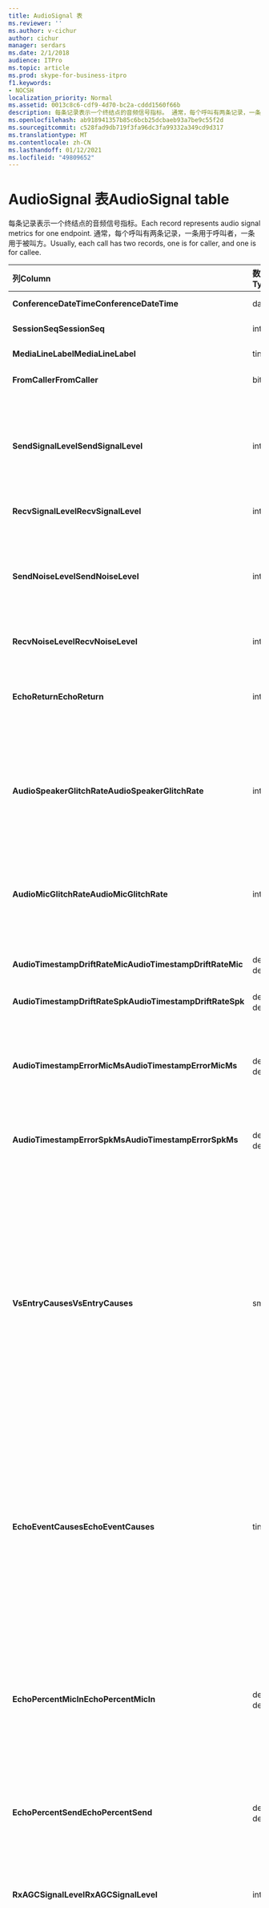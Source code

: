 ```yaml
---
title: AudioSignal 表
ms.reviewer: ''
ms.author: v-cichur
author: cichur
manager: serdars
ms.date: 2/1/2018
audience: ITPro
ms.topic: article
ms.prod: skype-for-business-itpro
f1.keywords:
- NOCSH
localization_priority: Normal
ms.assetid: 0013c8c6-cdf9-4d70-bc2a-cddd1560f66b
description: 每条记录表示一个终结点的音频信号指标。 通常，每个呼叫有两条记录，一条用于呼叫者，一条用于被叫方。
ms.openlocfilehash: ab918941357b85c6bcb25dcbaeb93a7be9c55f2d
ms.sourcegitcommit: c528fad9db719f3fa96dc3fa99332a349cd9d317
ms.translationtype: MT
ms.contentlocale: zh-CN
ms.lasthandoff: 01/12/2021
ms.locfileid: "49809652"
---
```

# <a name="audiosignal-table"></a><span data-ttu-id="f93ea-104">AudioSignal 表</span><span class="sxs-lookup"><span data-stu-id="f93ea-104">AudioSignal table</span></span>
 
<span data-ttu-id="f93ea-105">每条记录表示一个终结点的音频信号指标。</span><span class="sxs-lookup"><span data-stu-id="f93ea-105">Each record represents audio signal metrics for one endpoint.</span></span> <span data-ttu-id="f93ea-106">通常，每个呼叫有两条记录，一条用于呼叫者，一条用于被叫方。</span><span class="sxs-lookup"><span data-stu-id="f93ea-106">Usually, each call has two records, one is for caller, and one is for callee.</span></span> 
  
|<span data-ttu-id="f93ea-107">**列**</span><span class="sxs-lookup"><span data-stu-id="f93ea-107">**Column**</span></span>|<span data-ttu-id="f93ea-108">**数据类型**</span><span class="sxs-lookup"><span data-stu-id="f93ea-108">**Data Type**</span></span>|<span data-ttu-id="f93ea-109">**键/索引**</span><span class="sxs-lookup"><span data-stu-id="f93ea-109">**Key/Index**</span></span>|<span data-ttu-id="f93ea-110">**Details**</span><span class="sxs-lookup"><span data-stu-id="f93ea-110">**Details**</span></span>|
|:-----|:-----|:-----|:-----|
|<span data-ttu-id="f93ea-111">**ConferenceDateTime**</span><span class="sxs-lookup"><span data-stu-id="f93ea-111">**ConferenceDateTime**</span></span> <br/> |<span data-ttu-id="f93ea-112">datetime</span><span class="sxs-lookup"><span data-stu-id="f93ea-112">datetime</span></span>  <br/> |<span data-ttu-id="f93ea-113">主</span><span class="sxs-lookup"><span data-stu-id="f93ea-113">Primary</span></span>  <br/> |<span data-ttu-id="f93ea-114">从 [MediaLine 表引用](medialine-0.md)。</span><span class="sxs-lookup"><span data-stu-id="f93ea-114">Referenced from the [MediaLine table](medialine-0.md).</span></span>  <br/> |
|<span data-ttu-id="f93ea-115">**SessionSeq**</span><span class="sxs-lookup"><span data-stu-id="f93ea-115">**SessionSeq**</span></span> <br/> |<span data-ttu-id="f93ea-116">int</span><span class="sxs-lookup"><span data-stu-id="f93ea-116">int</span></span>  <br/> |<span data-ttu-id="f93ea-117">主</span><span class="sxs-lookup"><span data-stu-id="f93ea-117">Primary</span></span>  <br/> |<span data-ttu-id="f93ea-118">从 [MediaLine 表引用](medialine-0.md)。</span><span class="sxs-lookup"><span data-stu-id="f93ea-118">Referenced from the [MediaLine table](medialine-0.md).</span></span>  <br/> |
|<span data-ttu-id="f93ea-119">**MediaLineLabel**</span><span class="sxs-lookup"><span data-stu-id="f93ea-119">**MediaLineLabel**</span></span> <br/> |<span data-ttu-id="f93ea-120">tinyint</span><span class="sxs-lookup"><span data-stu-id="f93ea-120">tinyint</span></span>  <br/> |<span data-ttu-id="f93ea-121">主</span><span class="sxs-lookup"><span data-stu-id="f93ea-121">Primary</span></span>  <br/> |<span data-ttu-id="f93ea-122">从 [MediaLine 表引用](medialine-0.md)。</span><span class="sxs-lookup"><span data-stu-id="f93ea-122">Referenced from the [MediaLine table](medialine-0.md).</span></span>  <br/> |
|<span data-ttu-id="f93ea-123">**FromCaller**</span><span class="sxs-lookup"><span data-stu-id="f93ea-123">**FromCaller**</span></span> <br/> |<span data-ttu-id="f93ea-124">bit</span><span class="sxs-lookup"><span data-stu-id="f93ea-124">bit</span></span>  <br/> |<span data-ttu-id="f93ea-125">主</span><span class="sxs-lookup"><span data-stu-id="f93ea-125">Primary</span></span>  <br/> |<span data-ttu-id="f93ea-126">0：被叫方的数据</span><span class="sxs-lookup"><span data-stu-id="f93ea-126">0: Callee's data</span></span>  <br/> <span data-ttu-id="f93ea-127">1：呼叫者的数据</span><span class="sxs-lookup"><span data-stu-id="f93ea-127">1: Caller's data</span></span>  <br/> |
|<span data-ttu-id="f93ea-128">**SendSignalLevel**</span><span class="sxs-lookup"><span data-stu-id="f93ea-128">**SendSignalLevel**</span></span> <br/> |<span data-ttu-id="f93ea-129">int</span><span class="sxs-lookup"><span data-stu-id="f93ea-129">int</span></span>  <br/> | <br/> |<span data-ttu-id="f93ea-130">代表模拟后增益控制音频信号级别。</span><span class="sxs-lookup"><span data-stu-id="f93ea-130">Represents the Post-Analog Gain Control audio signal level.</span></span> <span data-ttu-id="f93ea-131">此指标的单位为 dBmo。</span><span class="sxs-lookup"><span data-stu-id="f93ea-131">The unit for this metric is dBmo.</span></span> <span data-ttu-id="f93ea-132">对于可接受的质量，它应至少为 30 dBmo。</span><span class="sxs-lookup"><span data-stu-id="f93ea-132">For acceptable quality, it should be at least 30 dBmo.</span></span> <span data-ttu-id="f93ea-133">A/V 会议服务器或 IP 电话不报告此指标。</span><span class="sxs-lookup"><span data-stu-id="f93ea-133">This metric is not reported by the A/V Conferencing Server or IP phones.</span></span>  <br/> |
|<span data-ttu-id="f93ea-134">**RecvSignalLevel**</span><span class="sxs-lookup"><span data-stu-id="f93ea-134">**RecvSignalLevel**</span></span> <br/> |<span data-ttu-id="f93ea-135">int</span><span class="sxs-lookup"><span data-stu-id="f93ea-135">int</span></span>  <br/> | <br/> |<span data-ttu-id="f93ea-136">请参阅 SendSignalLevel。</span><span class="sxs-lookup"><span data-stu-id="f93ea-136">See SendSignalLevel.</span></span>  <br/> |
|<span data-ttu-id="f93ea-137">**SendNoiseLevel**</span><span class="sxs-lookup"><span data-stu-id="f93ea-137">**SendNoiseLevel**</span></span> <br/> |<span data-ttu-id="f93ea-138">int</span><span class="sxs-lookup"><span data-stu-id="f93ea-138">int</span></span>  <br/> | <br/> |<span data-ttu-id="f93ea-139">代表模拟后增益控制音频噪音级别。</span><span class="sxs-lookup"><span data-stu-id="f93ea-139">Represents the Post-Analog Gain Control audio noise level.</span></span> <span data-ttu-id="f93ea-140">此指标的单位为 dBmo。</span><span class="sxs-lookup"><span data-stu-id="f93ea-140">The unit for this metric is dBmo.</span></span> <span data-ttu-id="f93ea-141">对于可接受的质量，它应小于 35 dBmo。</span><span class="sxs-lookup"><span data-stu-id="f93ea-141">For acceptable quality, it should be less than 35 dBmo.</span></span> <span data-ttu-id="f93ea-142">A/V 会议服务器或 IP 电话不报告此指标。</span><span class="sxs-lookup"><span data-stu-id="f93ea-142">This metric is not reported by the A/V Conferencing Server or IP phones.</span></span>  <br/> |
|<span data-ttu-id="f93ea-143">**RecvNoiseLevel**</span><span class="sxs-lookup"><span data-stu-id="f93ea-143">**RecvNoiseLevel**</span></span> <br/> |<span data-ttu-id="f93ea-144">int</span><span class="sxs-lookup"><span data-stu-id="f93ea-144">int</span></span>  <br/> | <br/> |<span data-ttu-id="f93ea-145">请参阅 SendNoiseLevel。</span><span class="sxs-lookup"><span data-stu-id="f93ea-145">See SendNoiseLevel.</span></span>  <br/> |
|<span data-ttu-id="f93ea-146">**EchoReturn**</span><span class="sxs-lookup"><span data-stu-id="f93ea-146">**EchoReturn**</span></span> <br/> |<span data-ttu-id="f93ea-147">int</span><span class="sxs-lookup"><span data-stu-id="f93ea-147">int</span></span>  <br/> | <br/> |<span data-ttu-id="f93ea-148">回声返回丢失增强指标。</span><span class="sxs-lookup"><span data-stu-id="f93ea-148">Echo Return Loss Enhancement metric.</span></span> <span data-ttu-id="f93ea-149">此指标的单位为 dB。</span><span class="sxs-lookup"><span data-stu-id="f93ea-149">The unit for this metric is dB.</span></span> <span data-ttu-id="f93ea-150">较低的值表示较少的回声。</span><span class="sxs-lookup"><span data-stu-id="f93ea-150">Lower values represent less echo.</span></span> <span data-ttu-id="f93ea-151">A/V 会议服务器或 IP 电话不报告此指标。</span><span class="sxs-lookup"><span data-stu-id="f93ea-151">This metric is not reported by the A/V Conferencing Server or IP phones.</span></span>  <br/> |
|<span data-ttu-id="f93ea-152">**AudioSpeakerGlitchRate**</span><span class="sxs-lookup"><span data-stu-id="f93ea-152">**AudioSpeakerGlitchRate**</span></span> <br/> |<span data-ttu-id="f93ea-153">int</span><span class="sxs-lookup"><span data-stu-id="f93ea-153">int</span></span>  <br/> | <br/> |<span data-ttu-id="f93ea-154">每五分钟呈现一次平均故障数。</span><span class="sxs-lookup"><span data-stu-id="f93ea-154">Average glitches per five minutes for the loudspeaker rendering.</span></span> <span data-ttu-id="f93ea-155">为保证良好的质量，此时间应小于每五分钟一个。</span><span class="sxs-lookup"><span data-stu-id="f93ea-155">For good quality, this should be less than one per five minutes.</span></span> <span data-ttu-id="f93ea-156">A/V 会议服务器、中介服务器或 IP 电话未报告。</span><span class="sxs-lookup"><span data-stu-id="f93ea-156">Not reported by A/V Conferencing Servers, Mediation Servers, or IP phones.</span></span>  <br/> |
|<span data-ttu-id="f93ea-157">**AudioMicGlitchRate**</span><span class="sxs-lookup"><span data-stu-id="f93ea-157">**AudioMicGlitchRate**</span></span> <br/> |<span data-ttu-id="f93ea-158">int</span><span class="sxs-lookup"><span data-stu-id="f93ea-158">int</span></span>  <br/> | <br/> |<span data-ttu-id="f93ea-159">麦克风捕获每五分钟的平均故障数。</span><span class="sxs-lookup"><span data-stu-id="f93ea-159">Average glitches per five minutes for the microphone capture.</span></span> <span data-ttu-id="f93ea-160">为保证良好的质量，此时间应小于每五分钟一个。</span><span class="sxs-lookup"><span data-stu-id="f93ea-160">For good quality this should be less than one per five minutes.</span></span> <span data-ttu-id="f93ea-161">A/V 会议服务器、中介服务器或 IP 电话未报告。</span><span class="sxs-lookup"><span data-stu-id="f93ea-161">Not reported by A/V Conferencing Servers, Mediation Servers, or IP phones.</span></span>  <br/> |
|<span data-ttu-id="f93ea-162">**AudioTimestampDriftRateMic**</span><span class="sxs-lookup"><span data-stu-id="f93ea-162">**AudioTimestampDriftRateMic**</span></span> <br/> |<span data-ttu-id="f93ea-163">decimal (9，2) </span><span class="sxs-lookup"><span data-stu-id="f93ea-163">decimal(9,2)</span></span>  <br/> | <br/> |<span data-ttu-id="f93ea-164">相对于 CPU 时钟的麦克风设备时钟偏移速率。</span><span class="sxs-lookup"><span data-stu-id="f93ea-164">Microphone device clock drift rate, relative to CPU clock.</span></span>  <br/> |
|<span data-ttu-id="f93ea-165">**AudioTimestampDriftRateSpk**</span><span class="sxs-lookup"><span data-stu-id="f93ea-165">**AudioTimestampDriftRateSpk**</span></span> <br/> |<span data-ttu-id="f93ea-166">decimal (9，2) </span><span class="sxs-lookup"><span data-stu-id="f93ea-166">decimal(9,2)</span></span>  <br/> | <br/> |<span data-ttu-id="f93ea-167">扬声器设备时钟偏移速率，相对于 CPU 时钟。</span><span class="sxs-lookup"><span data-stu-id="f93ea-167">Speaker device clock drift rate, relative to CPU clock.</span></span>  <br/> |
|<span data-ttu-id="f93ea-168">**AudioTimestampErrorMicMs**</span><span class="sxs-lookup"><span data-stu-id="f93ea-168">**AudioTimestampErrorMicMs**</span></span> <br/> |<span data-ttu-id="f93ea-169">decimal (9，2) </span><span class="sxs-lookup"><span data-stu-id="f93ea-169">decimal(9,2)</span></span>  <br/> | <br/> |<span data-ttu-id="f93ea-170">扬声器设备时钟偏移速率，相对于 CPU 时钟。</span><span class="sxs-lookup"><span data-stu-id="f93ea-170">Speaker device clock drift rate, relative to CPU clock.</span></span>  <br/> <span data-ttu-id="f93ea-171">呼叫的最后 20 秒的平均麦克风捕获流时间戳错误（以毫秒为单位）。</span><span class="sxs-lookup"><span data-stu-id="f93ea-171">Average microphone capture stream time stamp error, in milliseconds, in the last 20 seconds of the call.</span></span>  <br/> |
|<span data-ttu-id="f93ea-172">**AudioTimestampErrorSpkMs**</span><span class="sxs-lookup"><span data-stu-id="f93ea-172">**AudioTimestampErrorSpkMs**</span></span> <br/> |<span data-ttu-id="f93ea-173">decimal (9，2) </span><span class="sxs-lookup"><span data-stu-id="f93ea-173">decimal(9,2)</span></span>  <br/> | <br/> |<span data-ttu-id="f93ea-174">呼叫的最后 20 秒的平均扬声器呈现流时间戳错误（以毫秒为单位）。</span><span class="sxs-lookup"><span data-stu-id="f93ea-174">Average speaker render stream time stamp error, in milliseconds, in the last 20 seconds of the call.</span></span>  <br/> |
|<span data-ttu-id="f93ea-175">**VsEntryCauses**</span><span class="sxs-lookup"><span data-stu-id="f93ea-175">**VsEntryCauses**</span></span> <br/> |<span data-ttu-id="f93ea-176">smallint</span><span class="sxs-lookup"><span data-stu-id="f93ea-176">smallint</span></span>  <br/> | <br/> |<span data-ttu-id="f93ea-177">语音切换是半双工模式，中断能力降低。</span><span class="sxs-lookup"><span data-stu-id="f93ea-177">Voice switch is a half-duplex mode with reduced interruption ability.</span></span> <span data-ttu-id="f93ea-178">语音交换机输入的原因：</span><span class="sxs-lookup"><span data-stu-id="f93ea-178">Causes of voice switch entry:</span></span>  <br/> <span data-ttu-id="f93ea-179">ENTER_VS_BADTS 0x01</span><span class="sxs-lookup"><span data-stu-id="f93ea-179">ENTER_VS_BADTS 0x01</span></span>  <br/> <span data-ttu-id="f93ea-180">ENTER_VS_ECHO 0x02</span><span class="sxs-lookup"><span data-stu-id="f93ea-180">ENTER_VS_ECHO 0x02</span></span>  <br/> <span data-ttu-id="f93ea-181">ENTER_VS_FORCEORCONVERGENCE 0x04</span><span class="sxs-lookup"><span data-stu-id="f93ea-181">ENTER_VS_FORCEORCONVERGENCE 0x04</span></span>  <br/> <span data-ttu-id="f93ea-182">ENTER_VS_DNLP 0x08</span><span class="sxs-lookup"><span data-stu-id="f93ea-182">ENTER_VS_DNLP 0x08</span></span>  <br/> <span data-ttu-id="f93ea-183">原因可能是这些单个原因的组合。</span><span class="sxs-lookup"><span data-stu-id="f93ea-183">The cause can be a combination of those individual causes.</span></span> <span data-ttu-id="f93ea-184">ENTER_VS_FORCEORCONVERGENCE只能由 regkey 启用用于测试目的。</span><span class="sxs-lookup"><span data-stu-id="f93ea-184">ENTER_VS_FORCEORCONVERGENCE can only be enabled by regkey for test purpose.</span></span>  <br/> <span data-ttu-id="f93ea-185">此数据类型在 Microsoft Lync Server 2013 中已更改。</span><span class="sxs-lookup"><span data-stu-id="f93ea-185">The data type for this column was changed in Microsoft Lync Server 2013.</span></span>  <br/> |
|<span data-ttu-id="f93ea-186">**EchoEventCauses**</span><span class="sxs-lookup"><span data-stu-id="f93ea-186">**EchoEventCauses**</span></span> <br/> |<span data-ttu-id="f93ea-187">tinyint</span><span class="sxs-lookup"><span data-stu-id="f93ea-187">tinyint</span></span>  <br/> | <br/> |<span data-ttu-id="f93ea-188">回声事件的原因：</span><span class="sxs-lookup"><span data-stu-id="f93ea-188">Causes of an echo event:</span></span>  <br/> <span data-ttu-id="f93ea-189">ECHO_EVENT_BAD_TIMESTAMP 0x01</span><span class="sxs-lookup"><span data-stu-id="f93ea-189">ECHO_EVENT_BAD_TIMESTAMP 0x01</span></span>  <br/> <span data-ttu-id="f93ea-190">ECHO_EVENT_POSTAEC_ECHO 0x02</span><span class="sxs-lookup"><span data-stu-id="f93ea-190">ECHO_EVENT_POSTAEC_ECHO 0x02</span></span>  <br/> <span data-ttu-id="f93ea-191">ECHO_EVENT_ANLP 0x04</span><span class="sxs-lookup"><span data-stu-id="f93ea-191">ECHO_EVENT_ANLP 0x04</span></span>  <br/> <span data-ttu-id="f93ea-192">ECHO_EVENT_DNLP 0x08</span><span class="sxs-lookup"><span data-stu-id="f93ea-192">ECHO_EVENT_DNLP 0x08</span></span>  <br/> <span data-ttu-id="f93ea-193">ECHO_EVENT_MIC_CLIPPING 0x10</span><span class="sxs-lookup"><span data-stu-id="f93ea-193">ECHO_EVENT_MIC_CLIPPING 0x10</span></span>  <br/> <span data-ttu-id="f93ea-194">ECHO_EVENT_BAD_STATE 0x20</span><span class="sxs-lookup"><span data-stu-id="f93ea-194">ECHO_EVENT_BAD_STATE 0x20</span></span>  <br/> <span data-ttu-id="f93ea-195">原因可能是这些单个原因的组合。</span><span class="sxs-lookup"><span data-stu-id="f93ea-195">The cause can be a combination of those individual causes.</span></span>  <br/> |
|<span data-ttu-id="f93ea-196">**EchoPercentMicIn**</span><span class="sxs-lookup"><span data-stu-id="f93ea-196">**EchoPercentMicIn**</span></span> <br/> |<span data-ttu-id="f93ea-197">decimal (5，2) </span><span class="sxs-lookup"><span data-stu-id="f93ea-197">decimal(5,2)</span></span>  <br/> | <br/> |<span data-ttu-id="f93ea-198">在麦克风捕获流中检测到回声的时间百分比。</span><span class="sxs-lookup"><span data-stu-id="f93ea-198">Percentage of time when echo was detected in the microphone capture stream.</span></span> <span data-ttu-id="f93ea-199">通常，耳机或话筒的值较低，而扬声器电话或独立扬声器的值较高。</span><span class="sxs-lookup"><span data-stu-id="f93ea-199">Typically, values are low for headsets or handsets, and higher for speaker phones or stand-alone speakers.</span></span> <span data-ttu-id="f93ea-200">对于支持板载回声消除的设备，高值表示回声泄漏。</span><span class="sxs-lookup"><span data-stu-id="f93ea-200">For devices that support on-board acoustic echo cancellation, high values indicate echo leak.</span></span> <span data-ttu-id="f93ea-201">对于其他设备，此指标不应用于评估设备质量。</span><span class="sxs-lookup"><span data-stu-id="f93ea-201">For other devices, this metric should not be used to evaluate device quality.</span></span>  <br/> |
|<span data-ttu-id="f93ea-202">**EchoPercentSend**</span><span class="sxs-lookup"><span data-stu-id="f93ea-202">**EchoPercentSend**</span></span> <br/> |<span data-ttu-id="f93ea-203">decimal (5，2) </span><span class="sxs-lookup"><span data-stu-id="f93ea-203">decimal(5,2)</span></span>  <br/> ||<span data-ttu-id="f93ea-204">在已发送流中检测到回声的时间百分比。</span><span class="sxs-lookup"><span data-stu-id="f93ea-204">Percentage of time when echo is detected in sent stream.</span></span> <span data-ttu-id="f93ea-205">发送流中的高回声百分比表示回声泄漏。</span><span class="sxs-lookup"><span data-stu-id="f93ea-205">High echo percentage in send streams an indication of echo leak.</span></span>  <br/> |
|<span data-ttu-id="f93ea-206">**RxAGCSignalLevel**</span><span class="sxs-lookup"><span data-stu-id="f93ea-206">**RxAGCSignalLevel**</span></span> <br/> |<span data-ttu-id="f93ea-207">int</span><span class="sxs-lookup"><span data-stu-id="f93ea-207">int</span></span>  <br/> | <br/> |<span data-ttu-id="f93ea-208">从网关接收中介服务器的信号级别;这仅适用于中介服务器。</span><span class="sxs-lookup"><span data-stu-id="f93ea-208">Received signal level on the Mediation Server from the Gateway; this applies only to the Mediation Server.</span></span> <span data-ttu-id="f93ea-209">此指标的单位为 dBoV。</span><span class="sxs-lookup"><span data-stu-id="f93ea-209">The unit of this metric is dBoV.</span></span> <span data-ttu-id="f93ea-210">为获得良好的质量，可接受的范围应为 [-30 至 -18] dBoV。</span><span class="sxs-lookup"><span data-stu-id="f93ea-210">For good quality, the acceptable range should be [-30 to -18] dBoV.</span></span>  <br/> |
|<span data-ttu-id="f93ea-211">**RxAGCNoiseLevel**</span><span class="sxs-lookup"><span data-stu-id="f93ea-211">**RxAGCNoiseLevel**</span></span> <br/> |<span data-ttu-id="f93ea-212">int</span><span class="sxs-lookup"><span data-stu-id="f93ea-212">int</span></span>  <br/> | <br/> |<span data-ttu-id="f93ea-213">从网关接收中介服务器上的信号级别。</span><span class="sxs-lookup"><span data-stu-id="f93ea-213">Received signal level on the Mediation Server from the Gateway.</span></span> <span data-ttu-id="f93ea-214">这仅适用于中介服务器。</span><span class="sxs-lookup"><span data-stu-id="f93ea-214">This applies only to the Mediation Server.</span></span> <span data-ttu-id="f93ea-215">此指标的单位为 dBoV。</span><span class="sxs-lookup"><span data-stu-id="f93ea-215">The unit of this metric is dBoV.</span></span> <span data-ttu-id="f93ea-216">为了质量良好，可接受的范围应小于 -50 dBoV。</span><span class="sxs-lookup"><span data-stu-id="f93ea-216">For good quality, the acceptable range should be less than -50 dBoV.</span></span>  <br/> |
|<span data-ttu-id="f93ea-217">**RxAvgAGCGain**</span><span class="sxs-lookup"><span data-stu-id="f93ea-217">**RxAvgAGCGain**</span></span> <br/> |<span data-ttu-id="f93ea-218">int</span><span class="sxs-lookup"><span data-stu-id="f93ea-218">int</span></span>  <br/> | <br/> |<span data-ttu-id="f93ea-219">中介服务器端 (AGC) 自动获取控制。</span><span class="sxs-lookup"><span data-stu-id="f93ea-219">Automatic gain control (AGC) on the Mediation Server side.</span></span>  <br/> |
|<span data-ttu-id="f93ea-220">**InitialSignalLevelRMS**</span><span class="sxs-lookup"><span data-stu-id="f93ea-220">**InitialSignalLevelRMS**</span></span> <br/> |<span data-ttu-id="f93ea-221">float</span><span class="sxs-lookup"><span data-stu-id="f93ea-221">float</span></span>  <br/> | <br/> |<span data-ttu-id="f93ea-222">根平均值 (RMS) 呼叫前 30 秒传入信号的平均值。</span><span class="sxs-lookup"><span data-stu-id="f93ea-222">The root mean square (RMS) of the incoming signal of up to the first 30 seconds of the call.</span></span>  <br/> |
|<span data-ttu-id="f93ea-223">**RecvSignalLevelCh1**</span><span class="sxs-lookup"><span data-stu-id="f93ea-223">**RecvSignalLevelCh1**</span></span> <br/> |<span data-ttu-id="f93ea-224">int</span><span class="sxs-lookup"><span data-stu-id="f93ea-224">int</span></span>  <br/> ||<span data-ttu-id="f93ea-225">通道 1 上接收的信号级别。</span><span class="sxs-lookup"><span data-stu-id="f93ea-225">Signal level as received on channel 1.</span></span>  <br/> <span data-ttu-id="f93ea-226">此列是在 Microsoft Lync Server 2013 中引入的。</span><span class="sxs-lookup"><span data-stu-id="f93ea-226">This column was introduced in Microsoft Lync Server 2013.</span></span>  <br/> |
|<span data-ttu-id="f93ea-227">**RecvSignalLevelCh2**</span><span class="sxs-lookup"><span data-stu-id="f93ea-227">**RecvSignalLevelCh2**</span></span> <br/> |<span data-ttu-id="f93ea-228">int</span><span class="sxs-lookup"><span data-stu-id="f93ea-228">int</span></span>  <br/> ||<span data-ttu-id="f93ea-229">通道 2 上接收的信号级别。</span><span class="sxs-lookup"><span data-stu-id="f93ea-229">Signal level as received on channel 2.</span></span>  <br/> <span data-ttu-id="f93ea-230">此列是在 Microsoft Lync Server 2013 中引入的。</span><span class="sxs-lookup"><span data-stu-id="f93ea-230">This column was introduced in Microsoft Lync Server 2013.</span></span>  <br/> |
|<span data-ttu-id="f93ea-231">**RecvNoiseLevelCh1**</span><span class="sxs-lookup"><span data-stu-id="f93ea-231">**RecvNoiseLevelCh1**</span></span> <br/> |<span data-ttu-id="f93ea-232">int</span><span class="sxs-lookup"><span data-stu-id="f93ea-232">int</span></span>  <br/> ||<span data-ttu-id="f93ea-233">通道 1 上收到的噪音级别。</span><span class="sxs-lookup"><span data-stu-id="f93ea-233">Noise level as received on channel 1.</span></span>  <br/> <span data-ttu-id="f93ea-234">此列是在 Microsoft Lync Server 2013 中引入的。</span><span class="sxs-lookup"><span data-stu-id="f93ea-234">This column was introduced in Microsoft Lync Server 2013.</span></span>  <br/> |
|<span data-ttu-id="f93ea-235">**RecvNoiseLevelCh2**</span><span class="sxs-lookup"><span data-stu-id="f93ea-235">**RecvNoiseLevelCh2**</span></span> <br/> |<span data-ttu-id="f93ea-236">int</span><span class="sxs-lookup"><span data-stu-id="f93ea-236">int</span></span>  <br/> ||<span data-ttu-id="f93ea-237">通道 2 上收到的噪音级别。</span><span class="sxs-lookup"><span data-stu-id="f93ea-237">Noise level as received on channel 2.</span></span>  <br/> <span data-ttu-id="f93ea-238">此列是在 Microsoft Lync Server 2013 中引入的。</span><span class="sxs-lookup"><span data-stu-id="f93ea-238">This column was introduced in Microsoft Lync Server 2013.</span></span>  <br/> |
|<span data-ttu-id="f93ea-239">**SendSignalLevelCh1**</span><span class="sxs-lookup"><span data-stu-id="f93ea-239">**SendSignalLevelCh1**</span></span> <br/> |<span data-ttu-id="f93ea-240">int</span><span class="sxs-lookup"><span data-stu-id="f93ea-240">int</span></span>  <br/> ||<span data-ttu-id="f93ea-241">通道 1 上发送的信号级别。</span><span class="sxs-lookup"><span data-stu-id="f93ea-241">Signal level as sent on channel 1.</span></span>  <br/> <span data-ttu-id="f93ea-242">此列是在 Microsoft Lync Server 2013 中引入的。</span><span class="sxs-lookup"><span data-stu-id="f93ea-242">This column was introduced in Microsoft Lync Server 2013.</span></span>  <br/> |
|<span data-ttu-id="f93ea-243">**SendSignalLevelCh2**</span><span class="sxs-lookup"><span data-stu-id="f93ea-243">**SendSignalLevelCh2**</span></span> <br/> |<span data-ttu-id="f93ea-244">int</span><span class="sxs-lookup"><span data-stu-id="f93ea-244">int</span></span>  <br/> ||<span data-ttu-id="f93ea-245">通道 2 上发送的信号级别。</span><span class="sxs-lookup"><span data-stu-id="f93ea-245">Signal level as sent on channel 2.</span></span>  <br/> <span data-ttu-id="f93ea-246">此列是在 Microsoft Lync Server 2013 中引入的。</span><span class="sxs-lookup"><span data-stu-id="f93ea-246">This column was introduced in Microsoft Lync Server 2013.</span></span>  <br/> |
|<span data-ttu-id="f93ea-247">**SendNoiseLevelCh1**</span><span class="sxs-lookup"><span data-stu-id="f93ea-247">**SendNoiseLevelCh1**</span></span> <br/> |<span data-ttu-id="f93ea-248">int</span><span class="sxs-lookup"><span data-stu-id="f93ea-248">int</span></span>  <br/> ||<span data-ttu-id="f93ea-249">通道 1 上发送的噪音级别。</span><span class="sxs-lookup"><span data-stu-id="f93ea-249">Noise level as sent on channel 1.</span></span>  <br/> <span data-ttu-id="f93ea-250">此列是在 Microsoft Lync Server 2013 中引入的。</span><span class="sxs-lookup"><span data-stu-id="f93ea-250">This column was introduced in Microsoft Lync Server 2013.</span></span>  <br/> |
|<span data-ttu-id="f93ea-251">**SendNoiseLevelCh2**</span><span class="sxs-lookup"><span data-stu-id="f93ea-251">**SendNoiseLevelCh2**</span></span> <br/> |<span data-ttu-id="f93ea-252">int</span><span class="sxs-lookup"><span data-stu-id="f93ea-252">int</span></span>  <br/> ||<span data-ttu-id="f93ea-253">通道 2 上发送的噪音级别。</span><span class="sxs-lookup"><span data-stu-id="f93ea-253">Noise level as sent on channel 2.</span></span>  <br/> <span data-ttu-id="f93ea-254">此列是在 Microsoft Lync Server 2013 中引入的。</span><span class="sxs-lookup"><span data-stu-id="f93ea-254">This column was introduced in Microsoft Lync Server 2013.</span></span>  <br/> |
|<span data-ttu-id="f93ea-255">**RenderLoopbackSignalLevel**</span><span class="sxs-lookup"><span data-stu-id="f93ea-255">**RenderLoopbackSignalLevel**</span></span> <br/> |<span data-ttu-id="f93ea-256">int</span><span class="sxs-lookup"><span data-stu-id="f93ea-256">int</span></span>  <br/> ||<span data-ttu-id="f93ea-257">发送到扬声器以播放的信号的 dBFS 级别。</span><span class="sxs-lookup"><span data-stu-id="f93ea-257">Level in dBFS of the signal sent to the loudspeaker for playback.</span></span> <span data-ttu-id="f93ea-258">对收到的信号进行的任何收益调整的帐户。</span><span class="sxs-lookup"><span data-stu-id="f93ea-258">Accounts for any gain adjustments made to the received signal.</span></span> <br/> <span data-ttu-id="f93ea-259">此列是在 Microsoft Lync Server 2013 中引入的。</span><span class="sxs-lookup"><span data-stu-id="f93ea-259">This column was introduced in Microsoft Lync Server 2013.</span></span>  <br/> |   
|<span data-ttu-id="f93ea-260">**RenderNoiseLevel**</span><span class="sxs-lookup"><span data-stu-id="f93ea-260">**RenderNoiseLevel**</span></span> <br/> |<span data-ttu-id="f93ea-261">int</span><span class="sxs-lookup"><span data-stu-id="f93ea-261">int</span></span>  <br/> ||<span data-ttu-id="f93ea-262">发送到扬声器进行播放的信号中噪音内容的 dBFS 级别</span><span class="sxs-lookup"><span data-stu-id="f93ea-262">Level in dBFS of the noise content in the signal sent to the loudspeaker for playback</span></span> <br/> |

